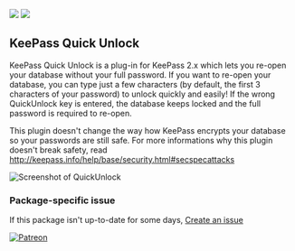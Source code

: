 [![](https://img.shields.io/chocolatey/v/keepass-plugin-kpfloatingpanel?color=green&label=keepass-plugin-kpfloatingpanel)](https://chocolatey.org/packages/keepass-plugin-kpfloatingpanel) [![](https://img.shields.io/chocolatey/dt/keepass-plugin-kpfloatingpanel)](https://chocolatey.org/packages/keepass-plugin-kpfloatingpanel)

## KeePass Quick Unlock
KeePass Quick Unlock is a plug-in for KeePass 2.x which lets you re-open your database without your full 
password. If you want to re-open your database, you can type just a few characters (by default, the 
first 3 characters of your password) to unlock quickly and easily! If the wrong QuickUnlock key is 
entered, the database keeps locked and the full password is required to re-open.

This plugin doesn't change the way how KeePass encrypts your database so your passwords are still safe.
For more informations why this plugin doesn't break safety, 
read http://keepass.info/help/base/security.html#secspecattacks

![Screenshot of QuickUnlock](https://camo.githubusercontent.com/2d39f8afe4b7d739ebbb4c49b23e1240ecfcd9c0/68747470733a2f2f61626c6f61642e64652f696d672f717569636b756e6c6f636b31316e7564302e6a7067)

### Package-specific issue
If this package isn't up-to-date for some days, [Create an issue](https://github.com/tunisiano187/Chocolatey-packages/issues/new/choose)

[![Patreon](https://cdn.jsdelivr.net/gh/tunisiano187/Chocolatey-packages@d15c4e19c709e7148588d4523ffc6dd3cd3c7e5e/icons/patreon.png)](https://www.patreon.com/bePatron?u=39585820)
